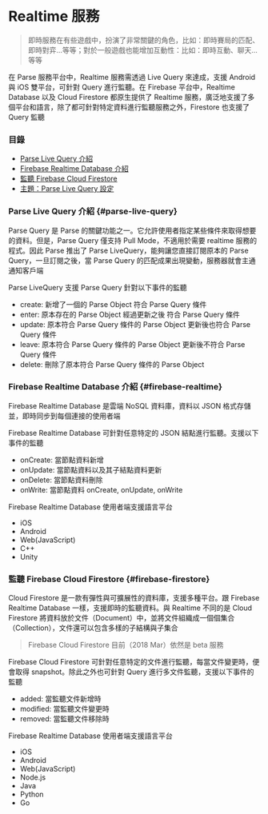 # Realtime 服務

> 即時服務在有些遊戲中，扮演了非常關鍵的角色，比如：即時賽局的匹配、即時對弈...等等；對於一般遊戲也能增加互動性：比如：即時互動、聊天...等等

在 Parse 服務平台中，Realtime 服務需透過 Live Query 來達成，支援 Android 與 iOS 雙平台，可針對 Query 進行監聽。在 Firebase 平台中，Realtime Database 以及 Cloud Firestore 都原生提供了 Realtime 服務，廣泛地支援了多個平台和語言，除了都可針對特定資料進行監聽服務之外，Firestore 也支援了 Query 監聽

### 目錄

* [Parse Live Query 介紹](#parse-live-query)
* [Firebase Realtime Database 介紹](#firebase-realtime)
* [監聽 Firebase Cloud Firestore](#firebase-firestore)
* [主題：Parse Live Query 設定](service-realtime/parse-live-query-setup.md)

### Parse Live Query 介紹 {#parse-live-query}

Parse Query 是 Parse 的關鍵功能之一。它允許使用者指定某些條件來取得想要的資料。但是，Parse Query 僅支持 Pull Mode，不適用於需要 realtime 服務的程式。因此 Parse 推出了 Parse LiveQuery，能夠讓您直接訂閱原本的 Parse Query，一旦訂閱之後，當 Parse Query 的匹配成果出現變動，服務器就會主通通知客戶端

Parse LiveQuery 支援 Parse Query 針對以下事件的監聽
* create: 新增了一個的 Parse Object 符合 Parse Query 條件
* enter: 原本存在的 Parse Object 經過更新之後 符合 Parse Query 條件
* update: 原本符合 Parse Query 條件的 Parse Object 更新後也符合 Parse Query 條件
* leave: 原本符合 Parse Query 條件的 Parse Object 更新後不符合 Parse Query 條件
* delete: 刪除了原本符合 Parse Query 條件的 Parse Object

### Firebase Realtime Database 介紹 {#firebase-realtime}

Firebase Realtime Database 是雲端 NoSQL 資料庫，資料以 JSON 格式存儲並，即時同步到每個連接的使用者端

Firebase Realtime Database 可針對任意特定的 JSON 結點進行監聽。支援以下事件的監聽
* onCreate: 當節點資料新增
* onUpdate: 當節點資料以及其子結點資料更新
* onDelete: 當節點資料刪除
* onWrite: 當節點資料 onCreate, onUpdate, onWrite

Firebase Realtime Database 使用者端支援語言平台
* iOS
* Android
* Web(JavaScript)
* C++
* Unity

### 監聽 Firebase Cloud Firestore {#firebase-firestore}

Cloud Firestore 是一款有彈性與可擴展性的資料庫，支援多種平台。跟 Firebase Realtime Database 一樣，支援即時的監聽資料。與 Realtime 不同的是 Cloud Firestore 將資料放於文件（Document）中，並將文件組織成一個個集合（Collection），文件還可以包含多樣的子結構與子集合

> Firebase Cloud Firestore 目前（2018 Mar）依然是 beta 服務

Firebase Cloud Firestore 可針對任意特定的文件進行監聽，每當文件變更時，便會取得 snapshot。除此之外也可針對 Query 進行多文件監聽，支援以下事件的監聽
* added: 當監聽文件新增時
* modified: 當監聽文件變更時
* removed: 當監聽文件移除時

Firebase Realtime Database 使用者端支援語言平台
* iOS
* Android
* Web(JavaScript)
* Node.js
* Java
* Python
* Go